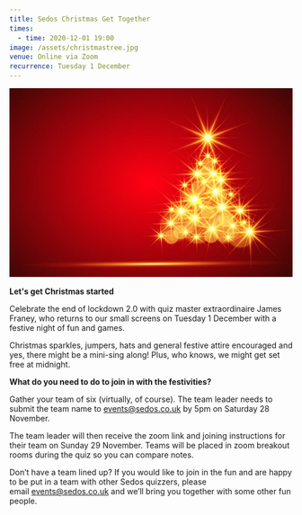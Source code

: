 ```yaml
---
title: Sedos Christmas Get Together
times:
  - time: 2020-12-01 19:00
image: /assets/christmastree.jpg
venue: Online via Zoom
recurrence: Tuesday 1 December
---
```

![](/assets/christmastree-landscape.jpg)

**Let's get Christmas started**

Celebrate the end of lockdown 2.0 with quiz master extraordinaire James Franey, who returns to our small screens on Tuesday 1 December with a festive night of fun and games. 

Christmas sparkles, jumpers, hats and general festive attire encouraged and yes, there might be a mini-sing along! Plus, who knows, we might get set free at midnight. 

**What do you need to do to join in with the festivities?**

Gather your team of six (virtually, of course). The team leader needs to submit the team name to [events@sedos.co.uk](mailto:events@sedos.co.uk) by 5pm on Saturday 28 November.  

The team leader will then receive the zoom link and joining instructions for their team on Sunday 29 November. Teams will be placed in zoom breakout rooms during the quiz so you can compare notes.

Don’t have a team lined up? If you would like to join in the fun and are happy to be put in a team with other Sedos quizzers, please email [](mailto:events@sedos.co.uk)[events@sedos.co.uk](mailto:events@sedos.co.uk) and we’ll bring you together with some other fun people.
